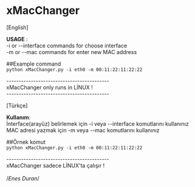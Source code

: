 # xMacChanger

[English]

**USAGE** : <br/>
-i or --interface commands for choose interface <br/>
-m or --mac commands for enter new MAC address <br/>

##Example command <br/>
`python xMacChanger.py -i eth0 -m 00:11:22:11:22:22`


------------------------------------------ <br/>
xMacChanger only runs in LİNUX ! <br/>
------------------------------------------ <br/>

[Türkçe]

**Kullanım**: <br/>
İnterface(arayüz) belirlemek için -i veya --interface komutlarını kullanınız <br/>
MAC adresi yazmak için -m veya --mac komutlarını kullanınız <br/>

##Örnek komut <br/>
`python xMacChanger.py -i eth0 -m 00:11:22:11:22:22`

------------------------------------------ <br/>
xMacChanger sadece LİNUX'ta çalışır ! <br/>
<br/>
/*Enes Duran*/
